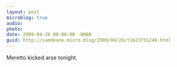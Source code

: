```yaml
---
layout: post
microblog: true
audio: 
photo: 
date: 2009-04-26 00:00:00 -0000
guid: http://samdeane.micro.blog/2009/04/26/t1623751248.html
---
```

Meretto kicked arse tonight.
